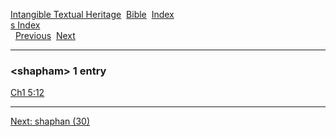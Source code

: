 [Intangible Textual Heritage](../../index)  [Bible](../index) 
[Index](index)   
[s Index](_s_)  
  [Previous](c10126)  [Next](c10128) 

------------------------------------------------------------------------

### &lt;shapham&gt; 1 entry

[Ch1 5:12](../kjv/ch1005.htm#012)  

------------------------------------------------------------------------

[Next: shaphan (30)](c10128)
